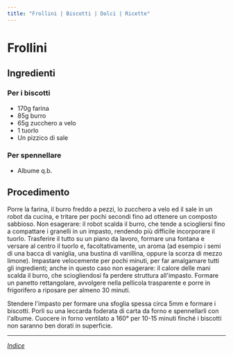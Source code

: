```yaml
---
title: "Frollini | Biscotti | Dolci | Ricette"
---
```

# Frollini

## Ingredienti

### Per i biscotti

- 170g farina
- 85g burro
- 65g zucchero a velo
- 1 tuorlo
- Un pizzico di sale

### Per spennellare

- Albume q.b.

## Procedimento

Porre la farina, il burro freddo a pezzi, lo zucchero a velo ed il sale in un robot da cucina, e tritare per pochi secondi fino ad ottenere un composto sabbioso. Non esagerare: il robot scalda il burro, che tende a sciogliersi fino a compattare i granelli in un impasto, rendendo più difficile incorporare il tuorlo. Trasferire il tutto su un piano da lavoro, formare una fontana e versare al centro il tuorlo e, facoltativamente, un aroma (ad esempio i semi di una bacca di vaniglia, una bustina di vanillina, oppure la scorza di mezzo limone). Impastare velocemente per pochi minuti, per far amalgamare tutti gli ingredienti; anche in questo caso non esagerare: il calore delle mani scalda il burro, che sciogliendosi fa perdere struttura all'impasto. Formare un panetto rettangolare, avvolgere nella pellicola trasparente e porre in frigorifero a riposare per almeno 30 minuti.

Stendere l'impasto per formare una sfoglia spessa circa 5mm e formare i biscotti. Porli su una leccarda foderata di carta da forno e spennellarli con l'albume. Cuocere in forno ventilato a 160° per 10-15 minuti finché i biscotti non saranno ben dorati in superficie.

***

*[Indice](../..)*